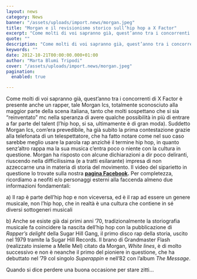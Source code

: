 ```yaml
---
layout: news
category: News
banner: "/assets/uploads/import.news/morgan.jpeg"
title: "Morgan e il revisionismo storico sull’hip hop a X Factor"
excerpt: "Come molti di voi sapranno già, quest’anno tra i concorrenti di X Factor è presente anche un rapper, tale Morgan Ics, totalmente sconosciuto alla maggior parte della scena italiana, tanto che molti sospettano che si sia “reinventato” mc nella speranza di avere qualche possibilità in più di entrare a far parte del talent (l’hip hop, [&hellip"
quote: ""
description: "Come molti di voi sapranno già, quest’anno tra i concorrenti di X Factor è presente anche un rapper, tale Morgan Ics, totalmente sconosciuto alla maggior parte della scena italiana, tanto che molti sospettano che si sia “reinventato” mc nella speranza di avere qualche possibilità in più di entrare a far parte del talent (l’hip hop, [&hellip"
keywords: ""
date: 2012-10-21T00:00:00.000+01:00
author: "Marta Blumi Tripodi"
cover: "/assets/uploads/import.news/morgan.jpeg"
pagination:
  enabled: true

---
```


Come molti di voi sapranno già, quest’anno tra i concorrenti di X Factor è presente anche un rapper, tale Morgan Ics, totalmente sconosciuto alla maggior parte della scena italiana, tanto che molti sospettano che si sia “reinventato” mc nella speranza di avere qualche possibilità in più di entrare a far parte del talent (l’hip hop, si sa, ultimamente è di gran moda). Suddetto Morgan Ics, com’era prevedibile, ha già subito la prima contestazione grazie alla telefonata di un telespettatore, che ha fatto notare come nel suo caso sarebbe meglio usare la parola rap anziché il termine hip hop, in quanto senz’altro rappa ma la sua musica c’entra poco o niente con la cultura in questione. Morgan ha risposto con alcune dichiarazioni a dir poco deliranti, riuscendo nella difficilissima (e a tratti esilarante) impresa di non azzeccarne una in materia di storia del movimento. Il video del siparietto in questione lo trovate sulla nostra **[pagina Facebook](https://www.facebook.com/permalink.php?story%5Ffbid=123523054466444&id=263605365068 "https://www.facebook.com/permalink.php?story_fbid=123523054466444&id=263605365068").** Per completezza, ricordiamo a neofiti e/o personaggi esterni alla faccenda almeno due informazioni fondamentali:

a) Il rap è parte dell’hip hop e non viceversa, ed è il rap ad essere un genere musicale, non l’hip hop, che in realtà è una cultura che contiene in sé diversi sottogeneri musicali

b) Anche se esiste già dai primi anni ’70, tradizionalmente la storiografia musicale fa coincidere la nascita dell’hip hop con la pubblicazione di _Rapper’s delight_ della Sugar Hill Gang, il primo disco rap della storia, uscito nel 1979 tramite la Sugar Hill Records. Il brano di Grandmaster Flash (realizzato insieme a Melle Mel) citato da Morgan, _White lines_, è di molto successivo e non è neanche il primo del pioniere in questione, che ha debuttato nel ’79 col singolo _Superappin_ e nell’82 con l’album _The Message_.

Quando si dice perdere una buona occasione per stare zitti…